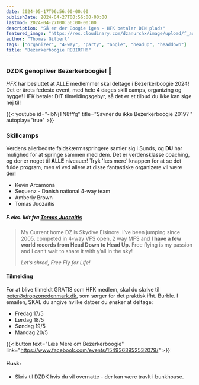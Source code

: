 ```yaml
---
date: 2024-05-17T06:56:00-00:00
publishDate: 2024-04-27T00:56:00-00:00
lastmod: 2024-04-27T00:56:00-00:00
description: "Så er der Boogie igen - HFK betaler DIN plads"
featured_image: "https://res.cloudinary.com/dzanurchx/image/upload/f_auto,q_auto/v1/hfksource/images/tjplkwihpgnemalyttl9"
author: "Thomas Gilbert"
tags: ["organizer", "4-way", "party", "angle", "headup", "headdown"]
title: "Bezerkerboogie REBIRTH!"
---
```


### DZDK genopliver Bezerkerboogie! 🤘
*HFK* har besluttet at ALLE medlemmer skal deltage i Bezerkerboogie 2024! Det er årets fedeste event, med hele 4 dages skill camps, organizing og hygge! HFK betaler DIT tilmeldingsgebyr, så det er et tilbud du ikke kan sige nej til!
<!--more-->
{{< youtube id="-lbNjTN8fYg" title="Savner du ikke Bezerkerboogie 2019? " autoplay="true" >}}

### Skillcamps
Verdens allerbedste faldskærmsspringere samler sig i Sunds, og **DU** har mulighed for at springe sammen med dem. Det er verdensklasse coaching, og der er noget til **ALLE** niveauer! Tryk 'læs mere' knappen for at se det fulde program, men vi ved allere at disse fantastiske organizere vil være der!

* Kevin Arcamona
* Sequenz - Danish national 4-way team
* Amberly Brown
* Tomas Juozaitis

##### F.eks. lidt fra [ Tomas Juozaitis ](https://www.facebook.com/tomas.juozaitis)
> My Current home DZ is Skydive Elsinore.
I’ve been jumping since 2005, competed in 4-way VFS open, 2 way MFS and **I have a few world records from Head Down to Head Up.** 
Free flying is my passion and I can’t wait to share it with y’all in the sky! 
>
> *Let’s shred, Free Fly for Life!*

#### Tilmelding
For at blive tilmeldt GRATIS som HFK medlem, skal du skrive til peter@dropzonedenmark.dk, som sørger for det praktisk ifht. Burble. I emailen, SKAL du angive hvilke datoer du ønsker at deltage:
* Fredag 17/5
* Lørdag 18/5
* Søndag 19/5
* Mandag 20/5

{{< button text="Læs Mere om Bezerkerboogie" link="https://www.facebook.com/events/1549363952532079/" >}}

#### Husk:
* Skriv til DZDK hvis du vil overnatte - der kan være travlt i bunkhouse.
